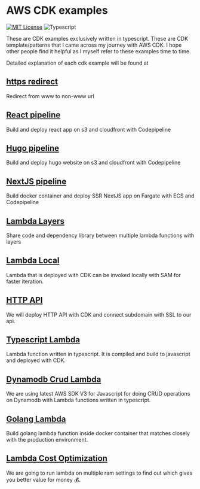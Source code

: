 # AWS CDK examples

[![MIT License](https://badgen.now.sh/badge/License/MIT/blue)](https://github.com/apoorvmote/cdk-examples/blob/master/License.md)
![Typescript](https://badgen.net/badge/icon/typescript?icon=typescript&label)

These are CDK examples exclusively written in typescript. These are CDK template/patterns that I came across my journey with AWS CDK. I hope other people find it helpful as I myself refer to these examples time to time. 

Detailed explanation of each cdk example will be found at

## [https redirect](https://apoorv.blog/redirect-www-to-non-www/)

Redirect from www to non-www url

## [React pipeline](https://apoorv.blog/deploy-reactjs-cloudfront-codepipeline-cdk/)

Build and deploy react app on s3 and cloudfront with Codepipeline

## [Hugo pipeline](https://apoorv.blog/deploy-hugo-cloudfront-codepipeline-cdk/)

Build and deploy hugo website on s3 and cloudfront with Codepipeline

## [NextJS pipeline](https://apoorv.blog/nextjs-fargate-codepipline-cdk/)

Build docker container and deploy SSR NextJS app on Fargate with ECS and Codepipeline

## [Lambda Layers](https://apoorv.blog/lambda-layers-cdk/)

Share code and dependency library between multiple lambda functions with layers

## [Lambda Local](https://apoorv.blog/run-lambda-locally-cdk-sam/)

Lambda that is deployed with CDK can be invoked locally with SAM for faster iteration.

## [HTTP API](https://apoorv.blog/http-api-cloudfront-cdk/)

We will deploy HTTP API with CDK and connect subdomain with SSL to our api. 

## [Typescript Lambda](https://apoorv.blog/typescript-lambda-cdk/)

Lambda function written in typescript. It is compiled and build to javascript and deployed with CDK. 

## [Dynamodb Crud Lambda](https://apoorv.blog/dynamodb-crud-typescript-lambda/)

We are using latest AWS SDK V3 for Javascript for doing CRUD operations on Dynamodb with Lambda functions written in typescript.

## [Golang Lambda](https://apoorv.blog/golang-lambda-cdk/)

Build golang lambda function inside docker container that matches closely with the production environment. 

## [Lambda Cost Optimization](https://apoorv.blog/optimize-lambda-cost/)

We are going to run lambda on multiple ram settings to find out which gives you better value for money :moneybag:. 